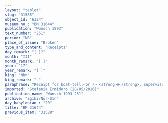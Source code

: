 ```yaml
---
layout: "tablet"
slug: "31585"
object_id: "6324"
museum_no_: "BM 31644"
publication: "Wunsch 1993"
text_number: "251"
period: "NB"
place_of_issue: "Broken"
type_and_content: "Receipts"
day_remark: "[ ]?"
month: "III"
month_remark: "[ ]"
year: "17"
year_remark: "[ ]"
king: "Nbn"
king_remark: "-"
paraphrase: "Receipt for boat-toll.<br /> <strong>A</strong>, supervisor (<em>bēl piqitti)</em> of <strong>C</strong>, the king&#39;s harbour master (<em>rab k</em><em>āri &scaron;a &scaron;arri</em>), <em>receives payment</em> for boat-toll (<em>miksu</em>) from <strong>B</strong> (name not preserved). It is toll for Simān (III) of Nabonidus&rsquo; 17th year that is to be paid for letting boat (or boats) loaded with onions pass the royal quay of Til-Gula. Names of witnesses and of the scribe are lost.<br /> &nbsp;<br /> <strong>A </strong>= Rēmutu/Nab&ucirc;-mukīn-apli//Amīl-Isin, <em>bēl-piqitti</em> of <strong>C</strong>; <strong>B </strong>= &hellip; (name broken); <strong>C </strong>= Nab&ucirc;-rēmu-&scaron;ukun (<em>rab kāri &scaron;a &scaron;arri</em>)"
imported: "Stefania Ermidoro (28/05/2016)"
publication_name: "Wunsch 1993 251"
archive: "Egibi/Nūr-Sîn"
day_babylonian_: "20"
title: "BM 31644"
previous_item: "31588"
---
```

